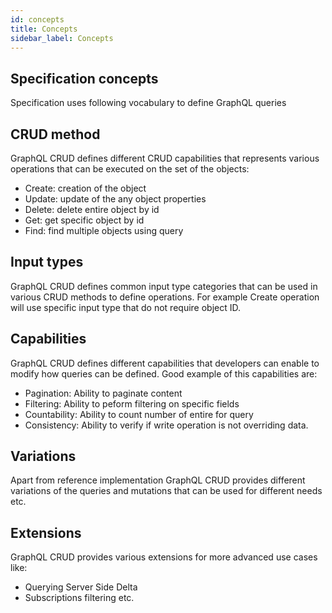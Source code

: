 ```yaml
---
id: concepts
title: Concepts
sidebar_label: Concepts
---
```


## Specification concepts

Specification uses following vocabulary to define GraphQL queries


## CRUD method

GraphQL CRUD defines different CRUD capabilities that represents 
various operations that can be executed on the set of the objects:

- Create: creation of the object
- Update: update of the any object properties
- Delete: delete entire object by id 
- Get: get specific object by id
- Find: find multiple objects using query

## Input types

GraphQL CRUD defines common input type categories that can be used in various CRUD methods to define operations.
For example Create operation will use specific input type that do not require object ID.

## Capabilities

GraphQL CRUD defines different capabilities that developers can enable to modify 
how queries can be defined. Good example of this capabilities are:

- Pagination: Ability to paginate content
- Filtering: Ability to peform filtering on specific fields
- Countability: Ability to count number of entire for query
- Consistency: Ability to verify if write operation is not overriding data.

## Variations

Apart from reference implementation GraphQL CRUD provides different variations 
of the queries and mutations that can be used for different needs etc.

## Extensions

GraphQL CRUD provides various extensions for more advanced use cases like:

- Querying Server Side Delta
- Subscriptions filtering etc.